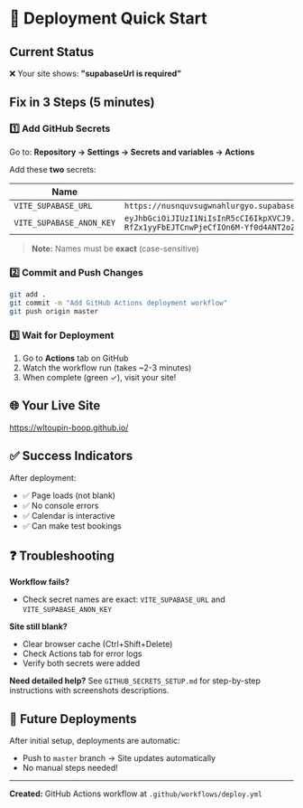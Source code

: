 # 🚀 Deployment Quick Start

## Current Status
❌ Your site shows: **"supabaseUrl is required"**

## Fix in 3 Steps (5 minutes)

### 1️⃣ Add GitHub Secrets

Go to: **Repository → Settings → Secrets and variables → Actions**

Add these **two** secrets:

| Name | Value |
|------|-------|
| `VITE_SUPABASE_URL` | `https://nusnquvsugwnahlurgyo.supabase.co` |
| `VITE_SUPABASE_ANON_KEY` | `eyJhbGciOiJIUzI1NiIsInR5cCI6IkpXVCJ9.eyJpc3MiOiJzdXBhYmFzZSIsInJlZiI6Im51c25xdXZzdWd3bmFobHVyZ3lvIiwicm9sZSI6ImFub24iLCJpYXQiOjE3NTk5NjA5MzAsImV4cCI6MjA3NTUzNjkzMH0.NT0-RfZx1yyFbEJTCnwPjeCfIOn6M-Yf0d4ANT2oZkQ` |

> **Note:** Names must be **exact** (case-sensitive)

### 2️⃣ Commit and Push Changes

```bash
git add .
git commit -m "Add GitHub Actions deployment workflow"
git push origin master
```

### 3️⃣ Wait for Deployment

1. Go to **Actions** tab on GitHub
2. Watch the workflow run (takes ~2-3 minutes)
3. When complete (green ✓), visit your site!

## 🌐 Your Live Site

https://wltoupin-boop.github.io/

## ✅ Success Indicators

After deployment:
- ✅ Page loads (not blank)
- ✅ No console errors
- ✅ Calendar is interactive
- ✅ Can make test bookings

## ❓ Troubleshooting

**Workflow fails?**
- Check secret names are exact: `VITE_SUPABASE_URL` and `VITE_SUPABASE_ANON_KEY`

**Site still blank?**
- Clear browser cache (Ctrl+Shift+Delete)
- Check Actions tab for error logs
- Verify both secrets were added

**Need detailed help?**
See `GITHUB_SECRETS_SETUP.md` for step-by-step instructions with screenshots descriptions.

## 🔄 Future Deployments

After initial setup, deployments are automatic:
- Push to `master` branch → Site updates automatically
- No manual steps needed!

---

**Created:** GitHub Actions workflow at `.github/workflows/deploy.yml`

